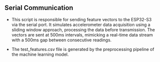 ## Serial Communication

 - This script is responsible for sending feature vectors to the ESP32-S3 via the serial port. It simulates accelerometer data acquisition using a sliding window approach, processing the data before transmission. The vectors are sent at 500ms intervals, mimicking a real-time data stream with a 500ms gap between consecutive readings.

 - The test_features.csv file is generated by the preprocessing pipeline of the machine learning model.
